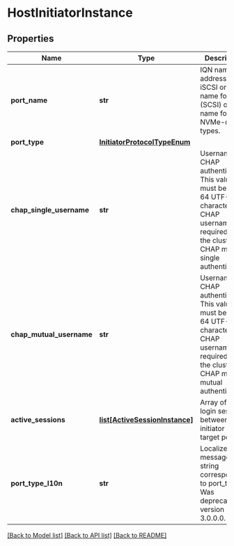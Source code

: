 # HostInitiatorInstance

## Properties
Name | Type | Description | Notes
------------ | ------------- | ------------- | -------------
**port_name** | **str** | IQN name aka address for iSCSI or WWN name for FC (SCSI) or NQN name for all NVMe-oF port types. | [optional] 
**port_type** | [**InitiatorProtocolTypeEnum**](InitiatorProtocolTypeEnum.md) |  | [optional] 
**chap_single_username** | **str** | Username for CHAP authentication. This value must be 1 to 64 UTF-8 characters. CHAP username is required when the cluster CHAP mode is single authentication. | [optional] 
**chap_mutual_username** | **str** | Username for CHAP authentication. This value must be 1 to 64 UTF-8 characters. CHAP username is required when the cluster CHAP mode is mutual authentication. | [optional] 
**active_sessions** | [**list[ActiveSessionInstance]**](ActiveSessionInstance.md) | Array of active login sessions between an initiator and a target port. | [optional] 
**port_type_l10n** | **str** | Localized message string corresponding to port_type Was deprecated in version 3.0.0.0. | [optional] 

[[Back to Model list]](../README.md#documentation-for-models) [[Back to API list]](../README.md#documentation-for-api-endpoints) [[Back to README]](../README.md)


